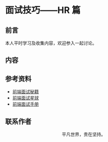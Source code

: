 # 面试技巧——HR 篇

## 前言

本人平时学习及收集内容，欢迎参入一起讨论。

## 内容

## 参考资料

- [前端面试秘籍](https://github.com/yisainan/web-interview)
- [前端面试星球](https://github.com/lgwebdream/FE-Interview)
- [前端面试手册](https://github.com/elecrabbit/front-end-interview)

## 联系作者

<div align="center">
    <p>
        平凡世界，贵在坚持。
    </p>
    <img :src="$withBase('/about/contact.png')" />
</div>
